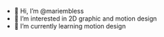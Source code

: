 - 👋 Hi, I’m @mariembless
- 👀 I’m interested in 2D graphic and motion design
- 🌱 I’m currently learning motion design
<!---
aafrodt/aafrodt is a ✨ special ✨ repository because its `README.md` (this file) appears on your GitHub profile.
You can click the Preview link to take a look at your changes.
--->
